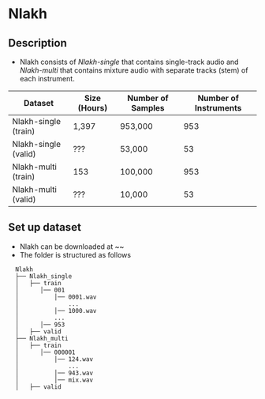 # Nlakh

## Description
- Nlakh consists of *Nlakh-single* that contains single-track audio and *Nlakh-multi* that contains mixture audio with separate tracks (stem) of each instrument.

| Dataset | Size (Hours) | Number of Samples | Number of Instruments |
|------|------|------|------|
| Nlakh-single (train) | 1,397 | 953,000 | 953 | 
| Nlakh-single (valid) | ??? | 53,000 | 53 |
| Nlakh-multi (train) | 153 | 100,000 | 953 |
| Nlakh-multi (valid) | ??? | 10,000 | 53 |


## Set up dataset
- Nlakh can be downloaded at ~~
- The folder is structured as follows
```
  Nlakh
  ├── Nlakh_single
  │   ├── train
  │      │── 001
  │          │── 0001.wav 
  │              ...
  │          │── 1000.wav
  │          ...
  │      │── 953
  │   ├── valid
  ├── Nlakh_multi
  │   ├── train
  │      │── 000001
  │          │── 124.wav 
  │              ...
  │          │── 943.wav
  │          │── mix.wav
  │   ├── valid
  
  ```
